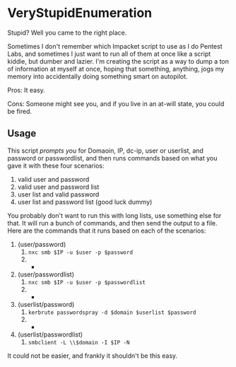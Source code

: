 # VeryStupidEnumeration
Stupid? Well you came to the right place. 


Sometimes I don't remember which Impacket script to use as I do Pentest Labs, and sometimes I just want to run all of them at once like a script kiddie, but dumber and lazier. I'm creating the script as a way to dump a ton of information at myself at once, hoping that something, anything, jogs my memory into accidentally doing something smart on autopilot. 

Pros: It easy.

Cons: Someone might see you, and if you live in an at-will state, you could be fired. 

## Usage
This script *prompts you* for Domaoin, IP, dc-ip, user or userlist, and password or passwordlist, and then runs commands based on what you gave it with these four scenarios:
1. valid user and password
2. valid user and password list
3. user list and valid password
4. user list and password list (good luck dummy)

You probably don't want to run this with long lists, use something else for that. It will run a bunch of commands, and then send the output to a file. Here are the commands that it runs based on each of the scenarios:

1. (user/password)
   1. `nxc smb $IP -u $user -p $password`
   2. -
2. (user/passwordlist)
   1. `nxc smb $IP -u $user -p $passwordlist`
   2. -
3. (userlist/password)
   1. `kerbrute passwordspray -d $domain $userlist $password`
   2. - 
4. (userlist/passwordlist)
   1. `smbclient -L \\$domain -I $IP -N`
  
It could not be easier, and frankly it shouldn't be this easy. 
